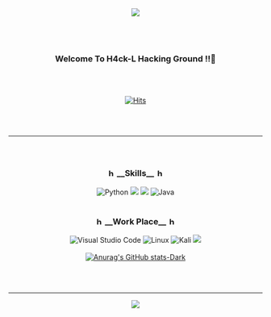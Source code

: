 <div align="center">
 <img src="https://capsule-render.vercel.app/api?type=wave&color=714ED9&height=300"/>
<br>
<br>
</br>
</br>
<h3 align="center">
 Welcome To H4ck-L Hacking Ground !!👋
</h3>
<br>
</br>
 
  [![Hits](https://hits.seeyoufarm.com/api/count/incr/badge.svg?url=https%3A%2F%2Fgithub.com%2FH4CK-L&count_bg=%2379C83D&title_bg=%23555555&icon=keybase.svg&icon_color=%23E7E7E7&title=hits&edge_flat=false)](https://github.com/H4CK-L)
  
 <br>
</br>

 ---
<h3 align="center">
 <br>
</br>
 <img src="https://cdn.simpleicons.org/hackaday/000/fff" alt=hackaday width=15>
 __Skills__
 <img src="https://cdn.simpleicons.org/hackaday/000/fff" alt=hackaday width=15>
</h3>

 ![Python](https://img.shields.io/badge/python-3670A0?style=for-the-badge&logo=python&logoColor=ffdd54)
 <img src="https://img.shields.io/badge/c-F2CB61?style=for-the-badge&logo=c&logoColor=white">
 <img src="https://img.shields.io/badge/assembly-8C8C8C?style=for-the-badge&logo=assemblyscript&logoColor=white">
 ![Java](https://img.shields.io/badge/java-%23ED8B00.svg?style=for-the-badge&logo=openjdk&logoColor=white)
 <br>
 </br>
 <h3 align="center">
 <img src="https://cdn.simpleicons.org/hackaday/000/fff" alt=hackaday width=15>
 __Work Place__
 <img src="https://cdn.simpleicons.org/hackaday/000/fff" alt=hackaday width=15>
 </h3>
 
 ![Visual Studio Code](https://img.shields.io/badge/Visual%20Studio%20Code-0078d7.svg?style=for-the-badge&logo=visual-studio-code&logoColor=white)
 ![Linux](https://img.shields.io/badge/Linux-FCC624?style=for-the-badge&logo=linux&logoColor=black)
 ![Kali](https://img.shields.io/badge/Kali-268BEE?style=for-the-badge&logo=kalilinux&logoColor=white)
 <img src="https://img.shields.io/badge/assembly-8C8C8C?style=for-the-badge&logo=assemblyscript&logoColor=white">
 <br>
 </br>
 [![Anurag's GitHub stats-Dark](https://github-readme-stats.vercel.app/api?username=H4CK-L&show_icons=true&theme=dark#gh-dark-mode-only)](https://github.com/anuraghazra/github-readme-stats#gh-dark-mode-only)
 
 <br>
 </br>
 
 ---
<img src="https://capsule-render.vercel.app/api?type=wave&color=A366FF&height=300&section=footer"/>

</dev>

